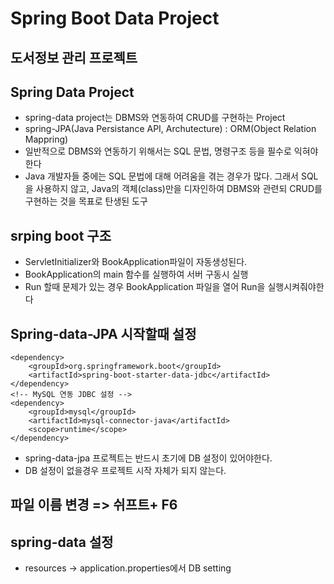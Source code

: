 # Spring Boot Data Project
## 도서정보 관리 프로젝트

## Spring Data Project
* spring-data project는 DBMS와 연동하여 CRUD를 구현하는 Project
* spring-JPA(Java Persistance API, Archutecture) : ORM(Object Relation Mappring)
* 일반적으로 DBMS와 연동하기 위해서는 SQL 문법, 명령구조 등을 필수로 익혀야 한다
* Java 개발자들 중에는 SQL 문법에 대해 어려움을 겪는 경우가 많다. 그래서 SQL을 사용하지 않고,
Java의 객체(class)만을 디자인하여 DBMS와 관련되 CRUD를 구현하는 것을 목표로 탄생된 도구


## srping boot 구조
* ServletInitializer와 BookApplication파일이 자동생성된다.
* BookApplication의 main 함수를 실행하여 서버 구동시 실행
* Run 할때 문제가 있는 경우 BookApplication 파일을 열어 Run을 실행시켜줘야한다


## Spring-data-JPA 시작할때 설정
```
<dependency>
	<groupId>org.springframework.boot</groupId>
	<artifactId>spring-boot-starter-data-jdbc</artifactId>
</dependency>
<!-- MySQL 연동 JDBC 설정 -->
<dependency>
	<groupId>mysql</groupId>
	<artifactId>mysql-connector-java</artifactId>
	<scope>runtime</scope>
</dependency>
```
* spring-data-jpa 프로젝트는 반드시 초기에 DB 설정이 있어야한다.
* DB 설정이 없을경우 프로젝트 시작 자체가 되지 않는다.

## 파일 이름 변경 => 쉬프트+ F6

## spring-data 설정
* resources -> application.properties에서 DB setting